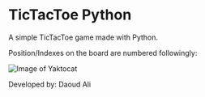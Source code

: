 # TicTacToe Python
 
A simple TicTacToe game made with Python. 

Position/Indexes on the board are numbered followingly: 

![Image of Yaktocat](https://innerpiecesgallery.com/wp-content/uploads/Tic-Tac-Toe-Grid-Numbers.jpg)
 
 
Developed by: Daoud Ali
